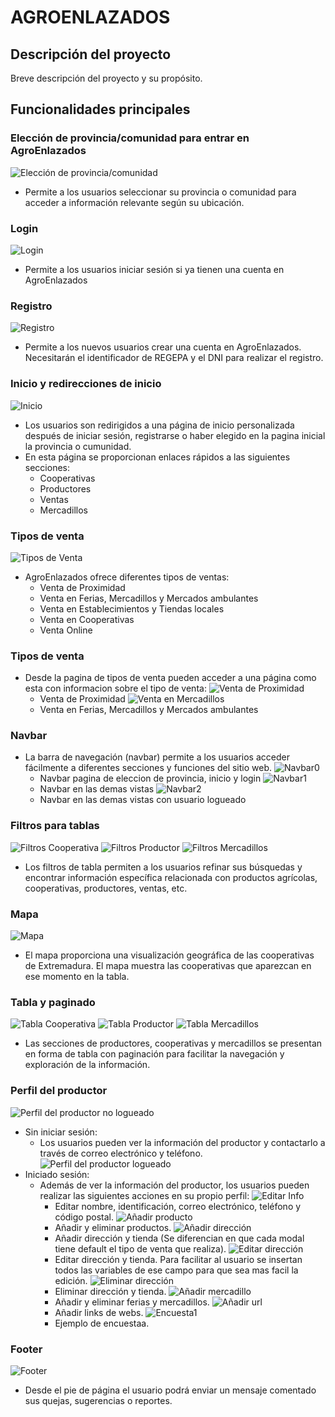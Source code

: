 # AGROENLAZADOS

## Descripción del proyecto
Breve descripción del proyecto y su propósito.

## Funcionalidades principales

### Elección de provincia/comunidad para entrar en AgroEnlazados
![Elección de provincia/comunidad](UserManual_images/eleccion_provincia.png)
- Permite a los usuarios seleccionar su provincia o comunidad para acceder a información relevante según su ubicación.

### Login
![Login](UserManual_images/login.png)
- Permite a los usuarios iniciar sesión si ya tienen una cuenta en AgroEnlazados

### Registro
![Registro](UserManual_images/registro.png)
- Permite a los nuevos usuarios crear una cuenta en AgroEnlazados. Necesitarán el identificador de REGEPA y el DNI para realizar el registro.

### Inicio y redirecciones de inicio
![Inicio](UserManual_images/inicio.png)
- Los usuarios son redirigidos a una página de inicio personalizada después de iniciar sesión, registrarse o haber elegido en la pagina inicial la provincia o cumunidad.
- En esta página se proporcionan enlaces rápidos a las siguientes secciones:
    - Cooperativas
    - Productores
    - Ventas
    - Mercadillos

### Tipos de venta
![Tipos de Venta](UserManual_images/tiposventa.png)
- AgroEnlazados ofrece diferentes tipos de ventas:   
    - Venta de Proximidad   
    - Venta en Ferias, Mercadillos y Mercados ambulantes  
    - Venta en Establecimientos y Tiendas locales
    - Venta en Cooperativas
    - Venta Online

### Tipos de venta
- Desde la pagina de tipos de venta pueden acceder a una página como esta con informacion sobre el tipo de venta:
    ![Venta de Proximidad](UserManual_images/Vproximidad.png)
    - Venta de Proximidad
    ![Venta en Mercadillos](UserManual_images/Vmercadillo.png)
    - Venta en Ferias, Mercadillos y Mercados ambulantes

### Navbar

- La barra de navegación (navbar) permite a los usuarios acceder fácilmente a diferentes secciones y funciones del sitio web.
    ![Navbar0](UserManual_images/navbar0.png)
    - Navbar pagina de eleccion de provincia, inicio y login
    ![Navbar1](UserManual_images/navbar1.png)
    - Navbar en las demas vistas
    ![Navbar2](UserManual_images/navbar2.png)
    - Navbar en las demas vistas con usuario logueado

### Filtros para tablas
![Filtros Cooperativa](UserManual_images/filtroscoop.png)
![Filtros Productor](UserManual_images/filtrosprod.png)
![Filtros Mercadillos](UserManual_images/filtrosfm.png)
- Los filtros de tabla permiten a los usuarios refinar sus búsquedas y encontrar información específica relacionada con productos agrícolas, cooperativas, productores, ventas, etc.

### Mapa
![Mapa](UserManual_images/mapa.png)
- El mapa proporciona una visualización geográfica de las cooperativas de Extremadura. El mapa muestra las cooperativas que aparezcan en ese momento en la tabla.

### Tabla y paginado
![Tabla Cooperativa](UserManual_images/tablacoop.png)
![Tabla Productor](UserManual_images/tablaprod.png)
![Tabla Mercadillos](UserManual_images/tablafm.png)
- Las secciones de productores, cooperativas y mercadillos se presentan en forma de tabla con paginación para facilitar la navegación y exploración de la información.

### Perfil del productor
![Perfil del productor no logueado](UserManual_images/perfil_productorNL.png)
- Sin iniciar sesión:
    - Los usuarios pueden ver la información del productor y contactarlo a través de correo electrónico y teléfono.
![Perfil del productor logueado](UserManual_images/perfil_productorL.png)
- Iniciado sesión:
    - Además de ver la información del productor, los usuarios pueden realizar las siguientes acciones en su propio perfil:
        ![Editar Info](UserManual_images/editname.png)
        - Editar nombre, identificación, correo electrónico, teléfono y código postal.
        ![Añadir producto](UserManual_images/addprod.png)
        - Añadir y eliminar productos.
        ![Añadir dirección](UserManual_images/adddireccion.png)
        - Añadir dirección y tienda (Se diferencian en que cada modal tiene default el tipo de venta que realiza).
        ![Editar dirección](UserManual_images/editdireccion.png)
        - Editar dirección y tienda. Para facilitar al usuario se insertan todos las variables de ese campo para que sea mas facil la edición.
        ![Eliminar dirección](UserManual_images/deletedireccion.png)
        - Eliminar dirección y tienda.
        ![Añadir mercadillo](UserManual_images/addfm.png)
        - Añadir y eliminar ferias y mercadillos.
        ![Añadir url](UserManual_images/addurl.png)
        - Añadir links de webs.
        ![Encuesta1](UserManual_images/encuesta.png)
        - Ejemplo de encuestaa.

### Footer
![Footer](UserManual_images/footer.png)
- Desde el pie de página el usuario podrá enviar un mensaje comentado sus quejas, sugerencias o reportes.